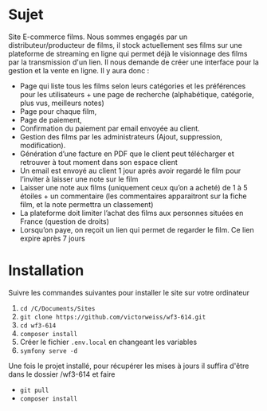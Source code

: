 # Sujet

Site E-commerce films.
Nous sommes engagés par un distributeur/producteur de films, il stock actuellement ses films sur une plateforme de streaming en ligne qui permet déjà le visionnage des films par la transmission d'un lien.
Il nous demande de créer une interface pour la gestion et la vente en ligne.
Il y aura donc :
- Page qui liste tous les films selon leurs catégories et les préférences pour les utilisateurs + une page de recherche (alphabétique, catégorie, plus vus, meilleurs notes)
- Page pour chaque film,
- Page de paiement,
- Confirmation du paiement par email envoyée au client.
- Gestion des films par les administrateurs (Ajout, suppression, modification).
- Génération d’une facture en PDF que le client peut télécharger et retrouver à tout moment dans son espace client
- Un email est envoyé au client 1 jour après avoir regardé le film pour l’inviter à laisser une note sur le film
- Laisser une note aux films (uniquement ceux qu’on a acheté) de 1 à 5 étoiles + un commentaire (les commentaires apparaitront sur la fiche film, et la note permettra un classement)
- La plateforme doit limiter l’achat des films aux personnes situées en France (question de droits)
- Lorsqu’on paye, on reçoit un lien qui permet de regarder le film. Ce lien expire après 7 jours

# Installation

Suivre les commandes suivantes pour installer le site sur votre ordinateur

1. `cd /C/Documents/Sites`
2. `git clone https://github.com/victorweiss/wf3-614.git`
3. `cd wf3-614`
4. `composer install`
5. Créer le fichier `.env.local` en changeant les variables
6. `symfony serve -d`

Une fois le projet installé, pour récupérer les mises à jours il suffira d'être dans le dossier /wf3-614 et faire 
- `git pull`
- `composer install`

